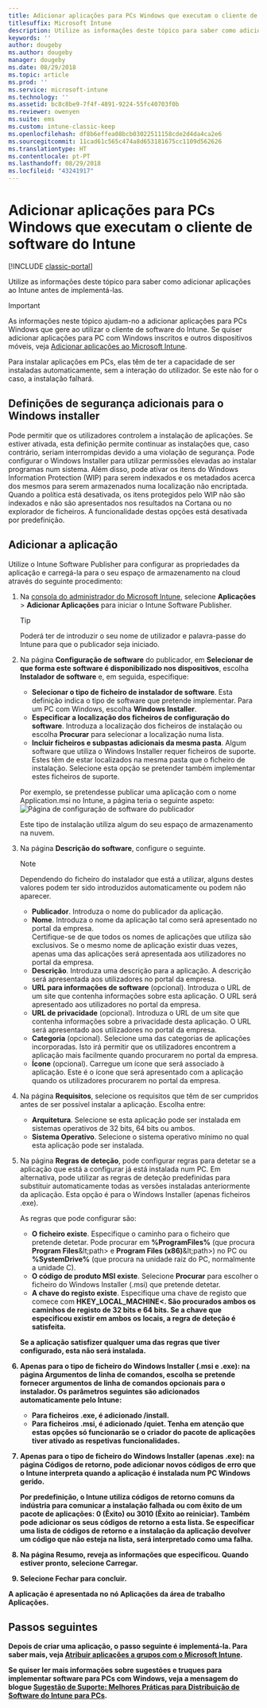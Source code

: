 ```yaml
---
title: Adicionar aplicações para PCs Windows que executam o cliente de software do Intune
titlesuffix: Microsoft Intune
description: Utilize as informações deste tópico para saber como adicionar aplicações para PCs Windows ao Intune antes de implementá-las.
keywords: ''
author: dougeby
ms.author: dougeby
manager: dougeby
ms.date: 08/29/2018
ms.topic: article
ms.prod: ''
ms.service: microsoft-intune
ms.technology: ''
ms.assetid: bc8c8be9-7f4f-4891-9224-55fc40703f0b
ms.reviewer: owenyen
ms.suite: ems
ms.custom: intune-classic-keep
ms.openlocfilehash: df8b6effea08bcb03022511158cde2d4da4ca2e6
ms.sourcegitcommit: 11cad61c565c474a8d653181675cc1109d562626
ms.translationtype: HT
ms.contentlocale: pt-PT
ms.lasthandoff: 08/29/2018
ms.locfileid: "43241917"
---
```

# <a name="add-apps-for-windows-pcs-that-run-the-intune-software-client"></a>Adicionar aplicações para PCs Windows que executam o cliente de software do Intune

[!INCLUDE [classic-portal](includes/classic-portal.md)]

Utilize as informações deste tópico para saber como adicionar aplicações ao Intune antes de implementá-las.

> [!IMPORTANT]
> As informações neste tópico ajudam-no a adicionar aplicações para PCs Windows que gere ao utilizar o cliente de software do Intune. Se quiser adicionar aplicações para PC com Windows inscritos e outros dispositivos móveis, veja [Adicionar aplicações ao Microsoft Intune](apps-add.md).

Para instalar aplicações em PCs, elas têm de ter a capacidade de ser instaladas automaticamente, sem a interação do utilizador. Se este não for o caso, a instalação falhará.

## <a name="additional-security-settings-for-windows-installer"></a>Definições de segurança adicionais para o Windows installer
Pode permitir que os utilizadores controlem a instalação de aplicações. Se estiver ativada, esta definição permite continuar as instalações que, caso contrário, seriam interrompidas devido a uma violação de segurança. Pode configurar o Windows Installer para utilizar permissões elevadas ao instalar programas num sistema. Além disso, pode ativar os itens do Windows Information Protection (WIP) para serem indexados e os metadados acerca dos mesmos para serem armazenados numa localização não encriptada. Quando a política está desativada, os itens protegidos pelo WIP não são indexados e não são apresentados nos resultados na Cortana ou no explorador de ficheiros. A funcionalidade destas opções está desativada por predefinição. 

## <a name="add-the-app"></a>Adicionar a aplicação
Utilize o Intune Software Publisher para configurar as propriedades da aplicação e carregá-la para o seu espaço de armazenamento na cloud através do seguinte procedimento:

1. Na [consola do administrador do Microsoft Intune](https://manage.microsoft.com), selecione **Aplicações** &gt; **Adicionar Aplicações** para iniciar o Intune Software Publisher.

   > [!TIP]
   > Poderá ter de introduzir o seu nome de utilizador e palavra-passe do Intune para que o publicador seja iniciado.

2. Na página **Configuração de software** do publicador, em **Selecionar de que forma este software é disponibilizado nos dispositivos**, escolha **Instalador de software** e, em seguida, especifique:

   - **Selecionar o tipo de ficheiro de instalador de software**. Esta definição indica o tipo de software que pretende implementar. Para um PC com Windows, escolha **Windows Installer**.
   - **Especificar a localização dos ficheiros de configuração do software**. Introduza a localização dos ficheiros de instalação ou escolha **Procurar** para selecionar a localização numa lista.
   - **Incluir ficheiros e subpastas adicionais da mesma pasta**. Algum software que utiliza o Windows Installer requer ficheiros de suporte. Estes têm de estar localizados na mesma pasta que o ficheiro de instalação. Selecione esta opção se pretender também implementar estes ficheiros de suporte.

   Por exemplo, se pretendesse publicar uma aplicação com o nome Application.msi no Intune, a página teria o seguinte aspeto: ![Página de configuração de software do publicador](media/publisher-for-pc.png)

   Este tipo de instalação utiliza algum do seu espaço de armazenamento na nuvem.

3. Na página **Descrição do software**, configure o seguinte.

   > [!NOTE]
   > Dependendo do ficheiro do instalador que está a utilizar, alguns destes valores podem ter sido introduzidos automaticamente ou podem não aparecer.

   - **Publicador**. Introduza o nome do publicador da aplicação.
   - **Nome**. Introduza o nome da aplicação tal como será apresentado no portal da empresa.<br />Certifique-se de que todos os nomes de aplicações que utiliza são exclusivos. Se o mesmo nome de aplicação existir duas vezes, apenas uma das aplicações será apresentada aos utilizadores no portal da empresa.
   - **Descrição**. Introduza uma descrição para a aplicação. A descrição será apresentada aos utilizadores no portal da empresa.
   - **URL para informações de software** (opcional). Introduza o URL de um site que contenha informações sobre esta aplicação. O URL será apresentado aos utilizadores no portal da empresa.
   - **URL de privacidade** (opcional). Introduza o URL de um site que contenha informações sobre a privacidade desta aplicação. O URL será apresentado aos utilizadores no portal da empresa.
   - **Categoria** (opcional). Selecione uma das categorias de aplicações incorporadas. Isto irá permitir que os utilizadores encontrem a aplicação mais facilmente quando procurarem no portal da empresa.
   - **Ícone** (opcional). Carregue um ícone que será associado à aplicação. Este é o ícone que será apresentado com a aplicação quando os utilizadores procurarem no portal da empresa.

4. Na página **Requisitos**, selecione os requisitos que têm de ser cumpridos antes de ser possível instalar a aplicação. Escolha entre:

   - **Arquitetura**. Selecione se esta aplicação pode ser instalada em sistemas operativos de 32 bits, 64 bits ou ambos.
   - **Sistema Operativo**. Selecione o sistema operativo mínimo no qual esta aplicação pode ser instalada.

5. Na página **Regras de deteção**, pode configurar regras para detetar se a aplicação que está a configurar já está instalada num PC. Em alternativa, pode utilizar as regras de deteção predefinidas para substituir automaticamente todas as versões instaladas anteriormente da aplicação. Esta opção é para o Windows Installer (apenas ficheiros .exe).

   As regras que pode configurar são:
   - **O ficheiro existe**. Especifique o caminho para o ficheiro que pretende detetar. Pode procurar em **%ProgramFiles%** (que procura **Program Files**\&lt;path&gt; e **Program Files (x86)**\&lt;path&gt;) no PC ou **%SystemDrive%** (que procura na unidade raiz do PC, normalmente a unidade C).
   - **O código de produto MSI existe**. Selecione **Procurar** para escolher o ficheiro do Windows Installer (.msi) que pretende detetar.
   - <strong>A chave do registo existe</strong>. Especifique uma chave de registo que comece com <strong>HKEY_LOCAL_MACHINE\<. São procurados ambos os caminhos de registo de 32 bits e 64 bits. Se a chave que especificou existir em ambos os locais, a regra de deteção é satisfeita.

   Se a aplicação satisfizer qualquer uma das regras que tiver configurado, esta não será instalada.

6. Apenas para o tipo de ficheiro do **Windows Installer** (.msi e .exe): na página **Argumentos de linha de comandos**, escolha se pretende fornecer argumentos de linha de comandos opcionais para o instalador.
   Os parâmetros seguintes são adicionados automaticamente pelo Intune:
   - Para ficheiros .exe, é adicionado **/install**.
   - Para ficheiros .msi, é adicionado **/quiet**.
   Tenha em atenção que estas opções só funcionarão se o criador do pacote de aplicações tiver ativado as respetivas funcionalidades.

7. Apenas para o tipo de ficheiro do **Windows Installer** (apenas .exe): na página **Códigos de retorno**, pode adicionar novos códigos de erro que o Intune interpreta quando a aplicação é instalada num PC Windows gerido.

   Por predefinição, o Intune utiliza códigos de retorno comuns da indústria para comunicar a instalação falhada ou com êxito de um pacote de aplicações: **0** (Êxito) ou **3010** (Êxito ao reiniciar). Também pode adicionar os seus códigos de retorno a esta lista. Se especificar uma lista de códigos de retorno e a instalação da aplicação devolver um código que não esteja na lista, será interpretado como uma falha.

8. Na página **Resumo**, reveja as informações que especificou. Quando estiver pronto, selecione **Carregar**.

9. Selecione **Fechar** para concluir.

A aplicação é apresentada no nó **Aplicações** da área de trabalho **Aplicações**.

## <a name="next-steps"></a>Passos seguintes

Depois de criar uma aplicação, o passo seguinte é implementá-la. Para saber mais, veja [Atribuir aplicações a grupos com o Microsoft Intune](apps-deploy.md).

Se quiser ler mais informações sobre sugestões e truques para implementar software para PCs com Windows, veja a mensagem do blogue [Sugestão de Suporte: Melhores Práticas para Distribuição de Software do Intune para PCs](https://blogs.technet.microsoft.com/intunesupport/2016/06/13/support-tip-best-practices-for-intune-software-distribution-to-pcs/).
